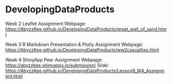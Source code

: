 # DevelopingDataProducts

Week 2 Leaflet Assignment Webpage:  
https://AbyzzKee.github.io/DevelopingDataProducts/great_wall_of_sand.html

Week 3 R Markdown Presentation & Plotly Assignment Webpage:  
https://AbyzzKee.github.io/DevelopingDataProducts/ww2casualties.html

Week 4 ShinyApp Peer Assignment Webpage:  
https://abyzzkee.shinyapps.io/submission/
Slide:
https://AbyzzKee.github.io/DevelopingDataProducts/Lesson9_W4_Assignment.html
